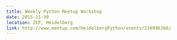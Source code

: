 ```yaml
---
title: Weekly Python Meetup Workshop
date: 2015-11-30
location: ZEP, Heidelberg
link: http://www.meetup.com/HeidelbergPython/events/226996368/
---
```

